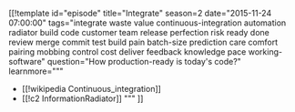 [[!template id="episode"
title="Integrate"
season=2
date="2015-11-24 07:00:00"
tags="integrate waste value continuous-integration automation radiator build code customer team release perfection risk ready done review merge commit test build pain batch-size prediction care comfort pairing mobbing control cost deliver feedback knowledge pace working-software"
question="How production-ready is today's code?"
learnmore="""
- [[!wikipedia Continuous_integration]]
- [[!c2 InformationRadiator]]
"""
]]
